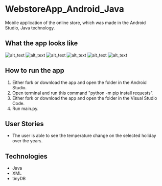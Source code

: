 # WebstoreApp_Android_Java
Mobile application of the online store, which was made in the Android Studio, Java technology.

## What the app looks like
![alt_text](https://github.com/MarunowskiJan/WebstoreApp_Android_Java/blob/main/screenshots/Java_Homepage.png)
![alt_text](https://github.com/MarunowskiJan/WebstoreApp_Android_Java/blob/main/screenshots/MainPage.png)
![alt_text](https://github.com/MarunowskiJan/WebstoreApp_Android_Java/blob/main/screenshots/MainPageScrolledDown.png)
![alt_text](https://github.com/MarunowskiJan/WebstoreApp_Android_Java/blob/main/screenshots/Product_details.png)
![alt_text](https://github.com/MarunowskiJan/WebstoreApp_Android_Java/blob/main/screenshots/ShoppingCartPage.png)
![alt_text](https://github.com/MarunowskiJan/WebstoreApp_Android_Java/blob/main/screenshots/IncreasingQuantityOfProduct.png)

## How to run the app
1. Either fork or download the app and open the folder in the Android Studio.
2. Open terminal and run this command "python -m pip install requests".
3. Either fork or download the app and open the folder in  the Visual Studio Code.
4. Run main.py.

## User Stories
- The user is able to see the temperature change on the selected holiday over the years.

## Technologies
- Java
- XML
- tinyDB


